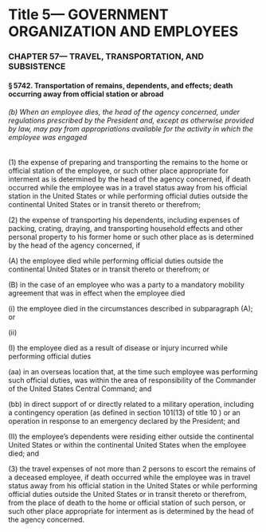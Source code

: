 
# Title 5— GOVERNMENT ORGANIZATION AND EMPLOYEES
### CHAPTER 57— TRAVEL, TRANSPORTATION, AND SUBSISTENCE
#### § 5742. Transportation of remains, dependents, and effects; death occurring away from official station or abroad
###### (b) When an employee dies, the head of the agency concerned, under regulations prescribed by the President and, except as otherwise provided by law, may pay from appropriations available for the activity in which the employee was engaged

(1) the expense of preparing and transporting the remains to the home or official station of the employee, or such other place appropriate for interment as is determined by the head of the agency concerned, if death occurred while the employee was in a travel status away from his official station in the United States or while performing official duties outside the continental United States or in transit thereto or therefrom;

(2) the expense of transporting his dependents, including expenses of packing, crating, draying, and transporting household effects and other personal property to his former home or such other place as is determined by the head of the agency concerned, if

(A) the employee died while performing official duties outside the continental United States or in transit thereto or therefrom; or

(B) in the case of an employee who was a party to a mandatory mobility agreement that was in effect when the employee died

(i) the employee died in the circumstances described in subparagraph (A); or

(ii)

(I) the employee died as a result of disease or injury incurred while performing official duties

(aa) in an overseas location that, at the time such employee was performing such official duties, was within the area of responsibility of the Commander of the United States Central Command; and

(bb) in direct support of or directly related to a military operation, including a contingency operation (as defined in section 101(13) of title 10 ) or an operation in response to an emergency declared by the President; and

(II) the employee’s dependents were residing either outside the continental United States or within the continental United States when the employee died; and

(3) the travel expenses of not more than 2 persons to escort the remains of a deceased employee, if death occurred while the employee was in travel status away from his official station in the United States or while performing official duties outside the United States or in transit thereto or therefrom, from the place of death to the home or official station of such person, or such other place appropriate for interment as is determined by the head of the agency concerned.
